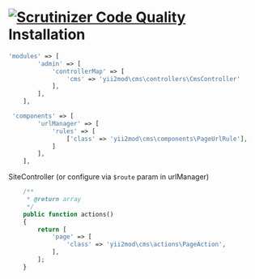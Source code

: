 [![Scrutinizer Code Quality](https://scrutinizer-ci.com/g/yii2mod/cms/badges/quality-score.png?b=master)](https://scrutinizer-ci.com/g/yii2mod/cms/?branch=master)
Installation
======================================
```php
'modules' => [
        'admin' => [
            'controllerMap' => [
                'cms' => 'yii2mod\cms\controllers\CmsController'
            ],
        ],
    ],
```

```php
 'components' => [
        'urlManager' => [
            'rules' => [
                ['class' => 'yii2mod\cms\components\PageUrlRule'],
            ]
        ],
    ],
```
SiteController (or configure via `$route` param in urlManager)
```php
    /**
     * @return array
     */
    public function actions()
    {
        return [
            'page' => [
                'class' => 'yii2mod\cms\actions\PageAction',
            ],
        ];
    }
```
